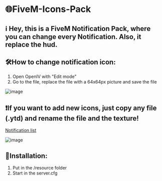 # 🌐FiveM-Icons-Pack

## ℹ️ Hey, this is a FiveM Notification Pack, where you can change every Notification. Also, it replace the hud.

## 🛠️How to change notification icon:
1. Open OpenIV with "Edit mode"
2. Go to the file, replace the file with a 64x64px picture and save the file

![image](https://user-images.githubusercontent.com/60815764/143658075-152b832c-a4dd-4dea-9e01-3152b5ba079f.png)
## ❗If you want to add new icons, just copy any file (.ytd) and rename the file and the texture!

[Notification list](https://wiki.rage.mp/index.php?title=Notification_Pictures)

![image](https://user-images.githubusercontent.com/60815764/143658209-c13d5c78-6766-4d5a-836f-70e5a360dea6.png)

## 🔧Installation:
1. Put in the /resource folder
2. Start in the server.cfg
